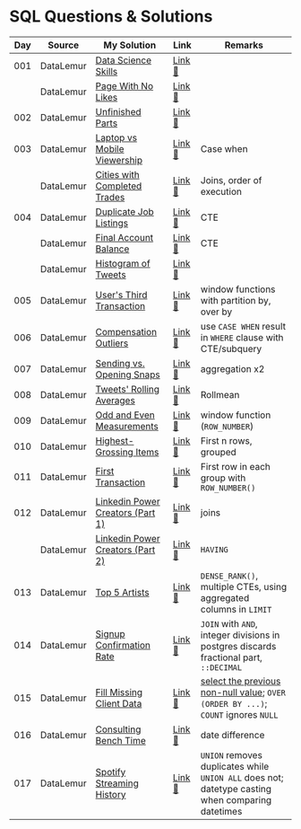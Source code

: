 # SQL Questions & Solutions

| Day | Source    | My Solution                                                                   | Link                                                                     | Remarks                                                                                                                                                                                   |
| --- | --------- | ----------------------------------------------------------------------------- | ------------------------------------------------------------------------ | ----------------------------------------------------------------------------------------------------------------------------------------------------------------------------------------- |
| 001 | DataLemur | [Data Science Skills](/datalemur/01-DataScienceSkills.sql)                    | [Link :link:](https://datalemur.com/questions/matching-skills)           |
|     | DataLemur | [Page With No Likes](/datalemur/02-PageWithNoLikes.sql)                       | [Link :link:](https://datalemur.com/questions/sql-page-with-no-likes)    |
| 002 | DataLemur | [Unfinished Parts](/datalemur/03-UnfinishedParts.sql)                         | [Link :link:](https://datalemur.com/questions/tesla-unfinished-parts)    |
| 003 | DataLemur | [Laptop vs Mobile Viewership](/datalemur/04-LaptopVsMobileViewership.sql)     | [Link :link:](https://datalemur.com/questions/laptop-mobile-viewership)  | Case when                                                                                                                                                                                 |
|     | DataLemur | [Cities with Completed Trades](/datalemur/05-CitiesWithCompletedTrades.sql)   | [Link :link:](https://datalemur.com/questions/completed-trades)          | Joins, order of execution                                                                                                                                                                 |
| 004 | DataLemur | [Duplicate Job Listings](/datalemur/06-DuplicateJobListings.sql)              | [Link :link:](https://datalemur.com/questions/duplicate-job-listings)    | CTE                                                                                                                                                                                       |
|     | DataLemur | [Final Account Balance](/datalemur/07-FinalAccountBalance.sql)                | [Link :link:](https://datalemur.com/questions/final-account-balance)     | CTE                                                                                                                                                                                       |
|     | DataLemur | [Histogram of Tweets](/datalemur/08-HistogramOfTweets.sql)                    | [Link :link:](https://datalemur.com/questions/sql-histogram-tweets)      |
| 005 | DataLemur | [User's Third Transaction](/datalemur/UsersThirdTransaction.sql)              | [Link :link:](https://datalemur.com/questions/sql-third-transaction)     | window functions with partition by, over by                                                                                                                                               |
| 006 | DataLemur | [Compensation Outliers](/datalemur/CompensationOutliers.sql)                  | [Link :link:](https://datalemur.com/questions/compensation-outliers)     | use `CASE WHEN` result in `WHERE` clause with CTE/subquery                                                                                                                                |
| 007 | DataLemur | [Sending vs. Opening Snaps](/datalemur/SendingVsOpeningSnaps.sql)             | [Link :link:](https://datalemur.com/questions/time-spent-snaps)          | aggregation x2                                                                                                                                                                            |
| 008 | DataLemur | [Tweets' Rolling Averages](/datalemur/TweetsRollingAverage.sql)               | [Link :link:](https://datalemur.com/questions/rolling-average-tweets)    | Rollmean                                                                                                                                                                                  |
| 009 | DataLemur | [Odd and Even Measurements](/datalemur/OddAndEvenMeasurements.sql)            | [Link :link:](https://datalemur.com/questions/odd-even-measurements)     | window function (`ROW_NUMBER`)                                                                                                                                                            |
| 010 | DataLemur | [Highest-Grossing Items](/datalemur/HighestGrossingItems.sql)                 | [Link :link:](https://datalemur.com/questions/sql-highest-grossing)      | First n rows, grouped                                                                                                                                                                     |
| 011 | DataLemur | [First Transaction](/datalemur/FirstTransaction.sql)                          | [Link :link:](https://datalemur.com/questions/sql-first-transaction)     | First row in each group with `ROW_NUMBER()`                                                                                                                                               |
| 012 | DataLemur | [Linkedin Power Creators (Part 1)](/datalemur/LinkedinPowerCreatorsPart1.sql) | [Link :link:](https://datalemur.com/questions/sql-highest-grossing)      | joins                                                                                                                                                                                     |
|     | DataLemur | [Linkedin Power Creators (Part 2)](/datalemur/LinkedinPowerCreatorsPart2.sql) | [Link :link:](https://datalemur.com/questions/sql-highest-grossing)      | `HAVING`                                                                                                                                                                                  |
| 013 | DataLemur | [Top 5 Artists](/datalemur/Top5Artists.sql)                                   | [Link :link:](https://datalemur.com/questions/sql-highest-grossing)      | `DENSE_RANK()`, multiple CTEs, using aggregated columns in `LIMIT`                                                                                                                        |
| 014 | DataLemur | [Signup Confirmation Rate](/datalemur/SignupConfirmationRate.sql)             | [Link :link:](https://datalemur.com/questions/signup-confirmation-rate)  | `JOIN` with `AND`, integer divisions in postgres discards fractional part, ``::DECIMAL``                                                                                                  |
| 015 | DataLemur | [Fill Missing Client Data](/datalemur/FillMissingClientData.sql)              | [Link :link:](https://datalemur.com/questions/fill-missing-product)      | [select the previous non-null value](https://stackoverflow.com/questions/18987791/how-do-i-efficiently-select-the-previous-non-null-value); `OVER (ORDER BY ...)`; `COUNT` ignores `NULL` |
| 016 | DataLemur | [Consulting Bench Time](/datalemur/ConsultingBenchTime.sql)                   | [Link :link:](https://datalemur.com/questions/consulting-bench-time)     | date difference                                                                                                                                                                           |
| 017 | DataLemur | [Spotify Streaming History](/datalemur/SpotifyStreamingHistory.sql)           | [Link :link:](https://datalemur.com/questions/spotify-streaming-history) | `UNION` removes duplicates while `UNION ALL` does not; datetype casting when comparing datetimes                                                                                          |
